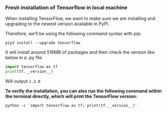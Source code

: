### Fresh installation of Tensorflow in local machine

When installing TensorFlow, we want to make sure we are installing and upgrading to the newest version available in PyPi.

Therefore, we’ll be using the following command syntax with pip:

`pip3 install --upgrade tensorflow`

It will install around 516MB of packages and then check the version like below in a .py file

```py
import tensorflow as tf
print(tf.__version__)
```

Will output `2.2.0`

**To verify the installation, you can also run the following command within the terminal directly, which will print the TensorFlow version:**

`python -c 'import tensorflow as tf; print(tf.__version__)'`